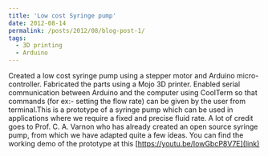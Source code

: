 ```yaml
---
title: 'Low cost Syringe pump'
date: 2012-08-14
permalink: /posts/2012/08/blog-post-1/
tags:
  - 3D printing 
  - Arduino 
---
```

Created a low cost syringe pump using a stepper motor and Arduino micro-controller. Fabricated the parts using a Mojo 3D printer. Enabled serial communication between Arduino and the computer using CoolTerm so that commands (for ex:- setting the flow rate) can be given by the user from terminal.This is a prototype of a syringe pump which can be used in applications where we require a fixed and precise fluid rate. A lot of credit goes to Prof. C. A. Varnon who has already created an open source syringe pump, from which we have adapted quite a few ideas. You can find the working demo of the prototype at this  [https://youtu.be/IowGbcP8V7E](link)
